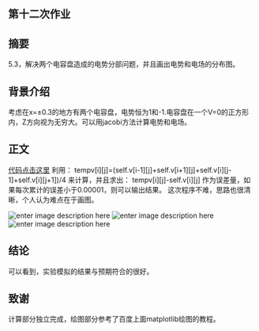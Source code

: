 ## 第十二次作业 ##

摘要
-------
5.3，解决两个电容盘造成的电势分部问题，并且画出电势和电场的分布图。

背景介绍
-------
考虑在x=±0.3的地方有两个电容盘，电势恒为1和-1.电容盘在一个V=0的正方形内，Z方向视为无穷大。可以用jacobi方法计算电势和电场。

正文
-------
[代码点击这里](https://github.com/Meisterklasse/compuational_physics_N2014301020015/blob/master/two_capacitor_paltes.py)
利用：
tempv[i][j]=(self.v[i-1][j]+self.v[i+1][j]+self.v[i][j-1]+self.v[i][j+1])/4
来计算，并且求出：
tempv[i][j]-self.v[i][j]
作为误差量，如果每次累计的误差小于0.00001，则可以输出结果。
这次程序不难，思路也很清晰，个人认为难点在于画图。

![enter image description here](http://i1.piimg.com/567571/978b9a087242326b.png)
![enter image description here](http://p1.bqimg.com/567571/2b05e9b74a7490cc.png)
![enter image description here](http://p1.bqimg.com/567571/1b0f734f24884968.png)

结论
-------
可以看到，实验模拟的结果与预期符合的很好。

致谢
-------
计算部分独立完成，绘图部分参考了百度上面matplotlib绘图的教程。